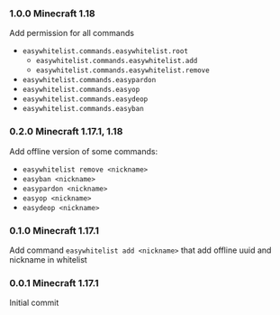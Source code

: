 ### 1.0.0 Minecraft 1.18

Add permission for all commands

* `easywhitelist.commands.easywhitelist.root`
  * `easywhitelist.commands.easywhitelist.add`
  * `easywhitelist.commands.easywhitelist.remove`
* `easywhitelist.commands.easypardon`
* `easywhitelist.commands.easyop`
* `easywhitelist.commands.easydeop`
* `easywhitelist.commands.easyban`

### 0.2.0 Minecraft 1.17.1, 1.18

Add offline version of some commands:

* `easywhitelist remove <nickname>`
* `easyban <nickname>`
* `easypardon <nickname>`
* `easyop <nickname>`
* `easydeop <nickname>`

### 0.1.0 Minecraft 1.17.1

Add command `easywhitelist add <nickname>` that add offline uuid and nickname in whitelist

### 0.0.1 Minecraft 1.17.1

Initial commit